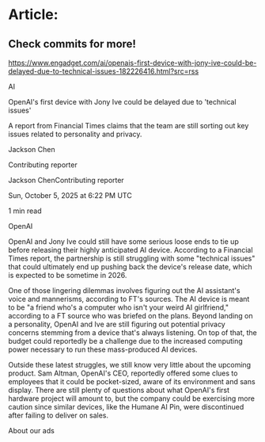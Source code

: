 # Article:

## Check commits for more!
https://www.engadget.com/ai/openais-first-device-with-jony-ive-could-be-delayed-due-to-technical-issues-182226416.html?src=rss

AI

OpenAI's first device with Jony Ive could be delayed due to 'technical issues'

A report from Financial Times claims that the team are still sorting out key issues related to personality and privacy.

Jackson Chen

Contributing reporter

Jackson ChenContributing reporter

Sun, October 5, 2025 at 6:22 PM UTC

1 min read

OpenAI

OpenAI and Jony Ive could still have some serious loose ends to tie up before releasing their highly anticipated AI device. According to a Financial Times report, the partnership is still struggling with some "technical issues" that could ultimately end up pushing back the device's release date, which is expected to be sometime in 2026.

One of those lingering dilemmas involves figuring out the AI assistant's voice and mannerisms, according to FT's sources. The AI device is meant to be "a friend who's a computer who isn't your weird AI girlfriend," according to a FT source who was briefed on the plans. Beyond landing on a personality, OpenAI and Ive are still figuring out potential privacy concerns stemming from a device that's always listening. On top of that, the budget could reportedly be a challenge due to the increased computing power necessary to run these mass-produced AI devices.

Outside these latest struggles, we still know very little about the upcoming product. Sam Altman, OpenAI's CEO, reportedly offered some clues to employees that it could be pocket-sized, aware of its environment and sans display. There are still plenty of questions about what OpenAI's first hardware project will amount to, but the company could be exercising more caution since similar devices, like the Humane AI Pin, were discontinued after failing to deliver on sales.

About our ads